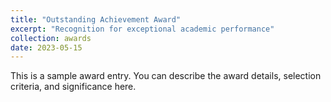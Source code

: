 ```yaml
---
title: "Outstanding Achievement Award"
excerpt: "Recognition for exceptional academic performance"
collection: awards
date: 2023-05-15
---
```


This is a sample award entry. You can describe the award details, selection criteria, and significance here.
